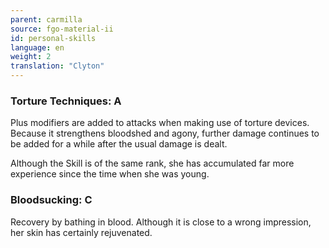 ```yaml
---
parent: carmilla
source: fgo-material-ii
id: personal-skills
language: en
weight: 2
translation: "Clyton"
---
```


### Torture Techniques: A

Plus modifiers are added to attacks when making use of torture devices. Because it strengthens bloodshed and agony, further damage continues to be added for a while after the usual damage is dealt.

Although the Skill is of the same rank, she has accumulated far more experience since the time when she was young.

### Bloodsucking: C

Recovery by bathing in blood. Although it is close to a wrong impression, her skin has certainly rejuvenated.
